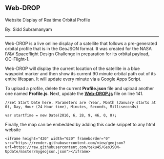 
## Web-DROP
Website Display of Realtime Orbital Profile 

By: Sidd Subramanyam

----------
Web-DROP is a live online display of a satellite that follows a pre-generated orbital profile that is in the GeoJSON format. It was created for the NASA IV&V Spaceflight Design Challenge in preparation for its orbital payload, OC-Flight-1.

Web-DROP will display the current location of the satellite in a blue waypoint marker and then show its current 90 minute orbital path out of its entire lifespan. It will update every minute via a Google Apps Script.

To upload a profile, delete the current **Profile.json**  file and upload another one named **Profile.js**. Next, update the **[Web-DROP.js](https://script.google.com/d/1of5vbl6E2playLiH9KehZVsLCn0RZRDX4hd4c8kryHWdeWkLIogHL8e3/edit?usp=sharing)** file on line 141. 

    //Set Start Date here. Parameters are (Year, Month (January starts at 0), Day, Hour (24 Hour time), Minutes, Seconds, Milliseconds)
    
    var startTime = new Date(2016, 6, 28, 9, 46, 0, 0);

Finally, the map can be embedded by adding this code snippet to any html website



```
<iframe height="420" width="620" frameborder="0" src="https://render.githubusercontent.com/view/geojson?url=https://raw.githubusercontent.com/teku45/GeoJSON-Update/master/mygeojson.json"></iframe>
```



